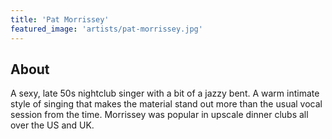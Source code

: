 ```yaml
---
title: 'Pat Morrissey'
featured_image: 'artists/pat-morrissey.jpg'
---
```


## About

A sexy, late 50s nightclub singer with a bit of a jazzy bent. A warm intimate style of singing that makes the material stand out more than the usual vocal session from the time. Morrissey was popular in upscale dinner clubs all over the US and UK.
